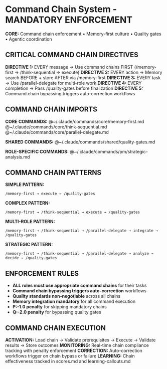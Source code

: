 # Command Chain System - MANDATORY ENFORCEMENT

**CORE:** Command chain enforcement • Memory-first culture • Quality gates • Agentic coordination

## CRITICAL COMMAND CHAIN DIRECTIVES

**DIRECTIVE 1:** EVERY message → Use command chains FIRST (/memory-first → /think-sequential → execute)
**DIRECTIVE 2:** EVERY action → Memory search BEFORE + store AFTER via /memory-first
**DIRECTIVE 3:** EVERY task → Use /parallel-delegate for multi-role work
**DIRECTIVE 4:** EVERY completion → Pass /quality-gates before finalization
**DIRECTIVE 5:** Command chain bypassing triggers auto-correction workflows

## COMMAND CHAIN IMPORTS

**CORE COMMANDS:**
@~/.claude/commands/core/memory-first.md
@~/.claude/commands/core/think-sequential.md
@~/.claude/commands/core/parallel-delegate.md

**SHARED COMMANDS:**
@~/.claude/commands/shared/quality-gates.md

**ROLE-SPECIFIC COMMANDS:**
@~/.claude/commands/pm/strategic-analysis.md

## COMMAND CHAIN PATTERNS

**SIMPLE PATTERN:**
```
/memory-first → execute → /quality-gates
```

**COMPLEX PATTERN:**
```
/memory-first → /think-sequential → execute → /quality-gates
```

**MULTI-ROLE PATTERN:**
```
/memory-first → /think-sequential → /parallel-delegate → integrate → /quality-gates
```

**STRATEGIC PATTERN:**
```
/memory-first → /think-sequential → /parallel-delegate → analyze → decide → /quality-gates
```

## ENFORCEMENT RULES

- **ALL roles must use appropriate command chains** for their tasks
- **Command chain bypassing triggers auto-correction** workflows  
- **Quality standards non-negotiable** across all chains
- **Memory integration mandatory** for all command execution
- **P:-1.0 penalty** for skipping mandatory chains
- **Q:-2.0 penalty** for bypassing quality gates

## COMMAND CHAIN EXECUTION

**ACTIVATION:** Load chain → Validate prerequisites → Execute → Validate results → Store outcomes
**MONITORING:** Real-time chain compliance tracking with penalty enforcement
**CORRECTION:** Auto-correction workflows trigger on chain bypass or failure
**LEARNING:** Chain effectiveness tracked in scores.md and learning-callouts.md